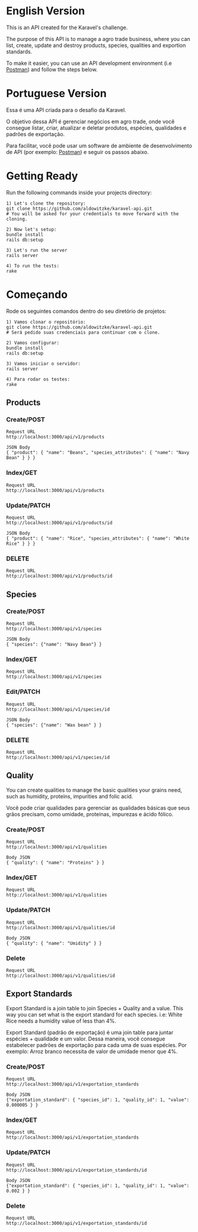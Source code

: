 # English Version

This is an API created for the Karavel's challenge. 

The purpose of this API is to manage a agro trade business, where you can list, create, update and destroy products, species, qualities and exportion standards.

To make it easier, you can use an API development environment (i.e [Postman](https://www.getpostman.com/)) and follow the steps below.

# Portuguese Version


Essa é uma API criada para o desafio da Karavel.

O objetivo dessa API é gerenciar negócios em agro trade, onde você consegue listar, criar, atualizar e deletar produtos, espécies, qualidades e padrões de exportação.

Para facilitar, você pode usar um software de ambiente de desenvolvimento de API (por exemplo: [Postman](https://www.getpostman.com/)) e seguir os passos abaixo.

# Getting Ready

Run the following commands inside your projects directory:

```
1) Let's clone the repository:
git clone https://github.com/aldowitzke/karavel-api.git
# You will be asked for your credentials to move forward with the cloning.

2) Now let's setup:
bundle install
rails db:setup

3) Let's run the server
rails server

4) To run the tests:
rake
```

# Começando

Rode os seguintes comandos dentro do seu diretório de projetos:

```
1) Vamos clonar o repositório:
git clone https://github.com/aldowitzke/karavel-api.git
# Será pedido suas credenciais para continuar com o clone.

2) Vamos configurar:
bundle install
rails db:setup

3) Vamos iniciar o servidor:
rails server

4) Para rodar os testes:
rake
```

## Products

### Create/POST

```
Request URL
http://localhost:3000/api/v1/products

JSON Body
{ "product": { "name": "Beans", "species_attributes": { "name": "Navy Bean" } } }
```

### Index/GET

```
Request URL
http://localhost:3000/api/v1/products
```

### Update/PATCH

```
Request URL
http://localhost:3000/api/v1/products/id

JSON Body
{ "product": { "name": "Rice", "species_attributes": { "name": "White Rice" } } }
```

### DELETE
```
Request URL
http://localhost:3000/api/v1/products/id
```

## Species

### Create/POST
```
Request URL
http://localhost:3000/api/v1/species

JSON Body
{ "species": {"name": "Navy Bean"} }
```

### Index/GET

```
Request URL
http://localhost:3000/api/v1/species
```

### Edit/PATCH

```
Request URL
http://localhost:3000/api/v1/species/id

JSON Body
{ "species": {"name": "Wax bean" } }
```

### DELETE

```
Request URL
http://localhost:3000/api/v1/species/id
```

## Quality

You can create qualities to manage the basic qualities your grains need, such as humidity, proteins, impurities and folic acid.

Você pode criar qualidades para gerenciar as qualidades básicas que seus grãos precisam, como umidade, proteínas, impurezas e ácido fólico. 

### Create/POST

```
Request URL
http://localhost:3000/api/v1/qualities

Body JSON
{ "quality": { "name": "Proteins" } }
```

### Index/GET

```
Request URL
http://localhost:3000/api/v1/qualities
```

### Update/PATCH

```
Request URL
http://localhost:3000/api/v1/qualities/id

Body JSON
{ "quality": { "name": "Umidity" } }
```

### Delete

```
Request URL
http://localhost:3000/api/v1/qualities/id
```

## Export Standards

Export Standard is a join table to join Species + Quality and a value. This way you can set what is the export standard for each species. i.e: White Rice needs a humidity value of less than 4%.

Export Standard (padrão de exportação) é uma join table para juntar espécies + qualidade e um valor. Dessa maneira, você consegue estabelecer padrões de exportação para cada uma de suas espécies. Por exemplo: Arroz branco necessita de valor de umidade menor que 4%.

### Create/POST

```
Request URL
http://localhost:3000/api/v1/exportation_standards

Body JSON
{"exportation_standard": { "species_id": 1, "quality_id": 1, "value": 0.000005 } }
```

### Index/GET

```
Request URL
http://localhost:3000/api/v1/exportation_standards
```

### Update/PATCH

```
Request URL
http://localhost:3000/api/v1/exportation_standards/id

Body JSON
{"exportation_standard": { "species_id": 1, "quality_id": 1, "value": 0.002 } }
```

### Delete

```
Request URL
http://localhost:3000/api/v1/exportation_standards/id
```


